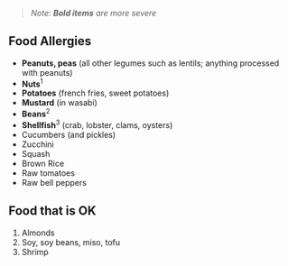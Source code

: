 > _Note: **Bold items** are more severe_

## Food Allergies

- **Peanuts, peas** (all other legumes such as lentils; anything processed with peanuts)
- **Nuts**<sup>1</sup>
- **Potatoes** (french fries, sweet potatoes)
- **Mustard** (in wasabi)
- **Beans**<sup>2</sup>
- **Shellfish**<sup>3</sup> (crab, lobster, clams, oysters)
- Cucumbers (and pickles)
- Zucchini
- Squash
- Brown Rice
- Raw tomatoes
- Raw bell peppers

## Food that is OK

1. Almonds
2. Soy, soy beans, miso, tofu
3. Shrimp
